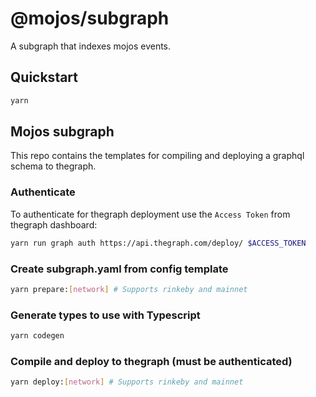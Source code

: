 # @mojos/subgraph

A subgraph that indexes mojos events.

## Quickstart

```sh
yarn
```

## Mojos subgraph

This repo contains the templates for compiling and deploying a graphql schema to thegraph.

### Authenticate

To authenticate for thegraph deployment use the `Access Token` from thegraph dashboard:

```sh
yarn run graph auth https://api.thegraph.com/deploy/ $ACCESS_TOKEN
```

### Create subgraph.yaml from config template

```sh
yarn prepare:[network] # Supports rinkeby and mainnet
```

### Generate types to use with Typescript

```sh
yarn codegen
```

### Compile and deploy to thegraph (must be authenticated)

```sh
yarn deploy:[network] # Supports rinkeby and mainnet
```
